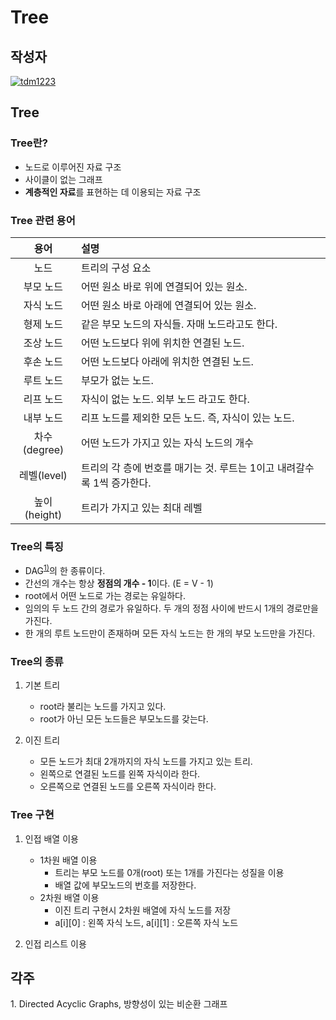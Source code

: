 # **Tree**

## 작성자
[![tdm1223](https://avatars1.githubusercontent.com/u/21440957?s=100&v=4)](https://github.com/tdm1223)

## Tree
### Tree란?
- 노드로 이루어진 자료 구조
- 사이클이 없는 그래프
- **계층적인 자료**를 표현하는 데 이용되는 자료 구조

### Tree 관련 용어
| 용어 | 설명 | 
|:--------:|:--------|
|노드 | 트리의 구성 요소|
|부모 노드 | 어떤 원소 바로 위에 연결되어 있는 원소.|
|자식 노드 | 어떤 원소 바로 아래에 연결되어 있는 원소.|
|형제 노드 | 같은 부모 노드의 자식들. 자매 노드라고도 한다.|
|조상 노드 | 어떤 노드보다 위에 위치한 연결된 노드.|
|후손 노드 | 어떤 노드보다 아래에 위치한 연결된 노드.|
|루트 노드 | 부모가 없는 노드.|
|리프 노드 | 자식이 없는 노드. 외부 노드 라고도 한다.|
|내부 노드 | 리프 노드를 제외한 모든 노드. 즉, 자식이 있는 노드.|
| 차수(degree) | 어떤 노드가 가지고 있는 자식 노드의 개수|
| 레벨(level) | 트리의 각 층에 번호를 매기는 것. 루트는 1이고 내려갈수록 1씩 증가한다.|
| 높이(height) | 트리가 가지고 있는 최대 레벨 |

### Tree의 특징
- DAG<sup>[1)](#ref1)</sup>의 한 종류이다.
- 간선의 개수는 항상 **정점의 개수 - 1**이다. (E = V - 1)
- root에서 어떤 노드로 가는 경로는 유일하다.
- 임의의 두 노드 간의 경로가 유일하다. 두 개의 정점 사이에 반드시 1개의 경로만을 가진다.
- 한 개의 루트 노드만이 존재하며 모든 자식 노드는 한 개의 부모 노드만을 가진다.

### Tree의 종류
1. 기본 트리
    - root라 불리는 노드를 가지고 있다.
    - root가 아닌 모든 노드들은 부모노드를 갖는다.

2. 이진 트리
    - 모든 노드가 최대 2개까지의 자식 노드를 가지고 있는 트리.
    - 왼쪽으로 연결된 노드를 왼쪽 자식이라 한다.
    - 오른쪽으로 연결된 노드를 오른쪽 자식이라 한다.

### Tree 구현
1. 인접 배열 이용
    - 1차원 배열 이용
        - 트리는 부모 노드를 0개(root) 또는 1개를 가진다는 성질을 이용
        - 배열 값에 부모노드의 번호를 저장한다.
    - 2차원 배열 이용
        - 이진 트리 구현시 2차원 배열에 자식 노드를 저장
        - a[i][0] : 왼쪽 자식 노드, a[i][1] : 오른쪽 자식 노드

2. 인접 리스트 이용

## 각주
<a id="ref1">
1. Directed Acyclic Graphs, 방향성이 있는 비순환 그래프
</a>
